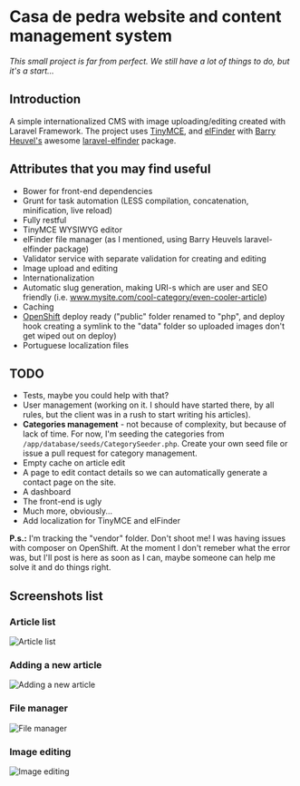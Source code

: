 # Casa de pedra website and content management system

*This small project is far from perfect. We still have a lot of things to do, but it's a start...*

## Introduction

A simple internationalized CMS with image uploading/editing created with Laravel Framework.
The project uses [TinyMCE](http://www.tinymce.com/), and [elFinder](http://elfinder.org/) with [Barry Heuvel's](https://github.com/barryvdh) awesome
[laravel-elfinder](https://github.com/barryvdh/laravel-elfinder) package.

## Attributes that you may find useful

* Bower for front-end dependencies
* Grunt for task automation (LESS compilation, concatenation, minification, live reload)
* Fully restful
* TinyMCE WYSIWYG editor
* elFinder file manager (as I mentioned, using Barry Heuvels laravel-elfinder package)
* Validator service with separate validation for creating and editing
* Image upload and editing
* Internationalization
* Automatic slug generation, making URI-s which are user and SEO friendly (i.e. www.mysite.com/cool-category/even-cooler-article)
* Caching
* [OpenShift](https://openshift.redhat.com/) deploy ready ("public" folder renamed to "php", and deploy hook creating a symlink to the "data" folder so uploaded images don't get wiped out on deploy)
* Portuguese localization files

## TODO

* Tests, maybe you could help with that?
* User management (working on it. I should have started there, by all rules, but the client was in a rush to start writing his articles).
* **Categories management** - not because of complexity, but because of lack of time. For now, I'm seeding the categories from `/app/database/seeds/CategorySeeder.php`. Create your own seed file or issue a pull request for category management.
* Empty cache on article edit
* A page to edit contact details so we can automatically generate a contact page on the site.
* A dashboard
* The front-end is ugly
* Much more, obviously...
* Add localization for TinyMCE and elFinder

**P.s.:** I'm tracking the "vendor" folder. Don't shoot me! I was having issues with composer on OpenShift. At the moment I don't remeber what the error was, but I'll post is here as soon as I can, maybe someone can help me solve it and do things right.

## Screenshots list

### Article list
![Article list](http://s13.postimg.org/4ua6ksluv/List_of_articles.png)

### Adding a new article
![Adding a new article](http://s29.postimg.org/pw1f9cvyv/Add_a_new_article.png)

### File manager
![File manager](http://s27.postimg.org/xvin6whc3/File_Manager.png)

### Image editing
![Image editing](http://s29.postimg.org/lz5puehg7/Image_editing.png)

